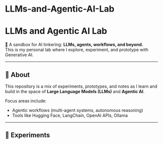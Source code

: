 # LLMs-and-Agentic-AI-Lab
# LLMs and Agentic AI Lab

🚀 A sandbox for AI tinkering: **LLMs, agents, workflows, and beyond.**  
This is my personal lab where I explore, experiment, and prototype with Generative AI.

---

## 📌 About
This repository is a mix of experiments, prototypes, and notes as I learn and build in the space of **Large Language Models (LLMs)** and **Agentic AI**.  

Focus areas include:
- Agentic workflows (multi-agent systems, autonomous reasoning)
- Tools like Hugging Face, LangChain, OpenAI APIs, Ollama

---

## 🧪 Experiments
